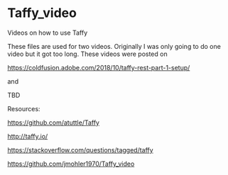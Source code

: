# Taffy_video
Videos on how to use Taffy


These files are used for two videos. Originally I was only going to do one video but it got too long. These videos were posted on 

https://coldfusion.adobe.com/2018/10/taffy-rest-part-1-setup/

and

TBD


Resources:

https://github.com/atuttle/Taffy

http://taffy.io/

https://stackoverflow.com/questions/tagged/taffy

https://github.com/jmohler1970/Taffy_video

